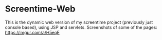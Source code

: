 # Screentime-Web
This is the dynamic web version of my screentime project (previously just console based), using JSP and servlets.
Screenshots of some of the pages:
https://imgur.com/a/H5eqE
